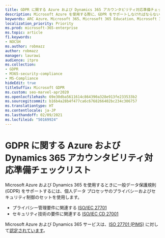```yaml
---
title: GDPR に関する Azure および Dynamics 365 アカウンタビリティ対応準備チェックリスト
description: Microsoft Azure を使用する際に、GDPR をサポートしなければならない可能性のある情報にアクセスする便利な方法を提供します。
keywords: ARC Azure、Microsoft 365、Microsoft 365 Education、Microsoft 365 ドキュメント、GDPR
localization_priority: Priority
ms.prod: microsoft-365-enterprise
ms.topic: article
f1.keywords:
- NOCSH
ms.author: robmazz
author: robmazz
manager: laurawi
audience: itpro
ms.collection:
- GDPR
- M365-security-compliance
- MS-Compliance
hideEdit: true
titleSuffix: Microsoft GDPR
ms.custom: seo-marvel-apr2020
ms.openlocfilehash: 69e30dba5611614c864390a328e913fe233533b2
ms.sourcegitcommit: b16b4a28b4f477ca6c6768266402bc234c306757
ms.translationtype: HT
ms.contentlocale: ja-JP
ms.lasthandoff: 02/09/2021
ms.locfileid: "50169924"
---
```

# <a name="azure-and-dynamics-365-accountability-readiness-checklist-for-the-gdpr"></a>GDPR に関する Azure および Dynamics 365 アカウンタビリティ対応準備チェックリスト

Microsoft Azure および Dynamics 365 を使用するときに一般データ保護規則 (GDPR) をサポートするには、個人データ プロセッサのプライバシーおよびセキュリティ制御のセットを使用します。

- プライバシー管理要件に関連する [ISO/IEC 27701](https://shop.bsigroup.com/ProductDetail?pid=000000000030351736)
- セキュリティ技術の要件に関連する [ISO/IEC CD 27001](https://shop.bsigroup.com/ProductDetail?pid=000000000030347472)

Microsoft Azure および Dynamics 365 サービスは、[ISO 27701 (PIMS)](offering-iso-27701.md) に対して[認定されています](https://servicetrust.microsoft.com/ViewPage/MSComplianceGuideV3?command=Download&downloadType=Document&downloadId=00af6c3e-7f3e-4e0d-8b0e-79f45ef2cef1&tab=7027ead0-3d6b-11e9-b9e1-290b1eb4cdeb&docTab=7027ead0-3d6b-11e9-b9e1-290b1eb4cdeb_ISO_Reports)。
